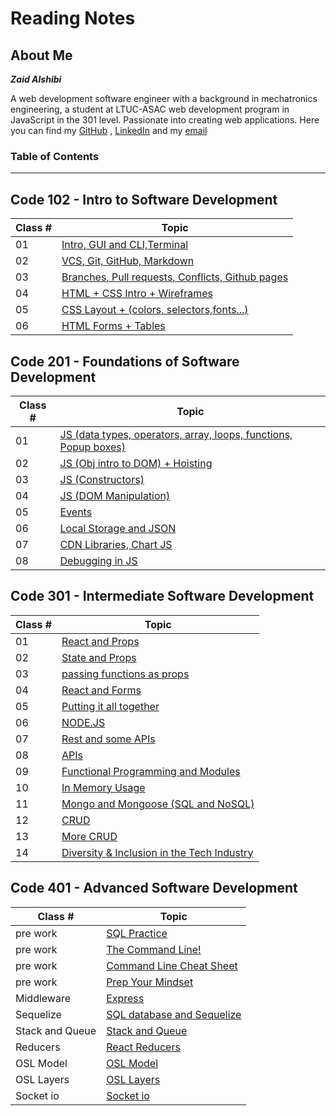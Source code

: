 # Reading Notes

## About Me

***Zaid Alshibi***

A web development software engineer with a background in mechatronics engineering, a student at LTUC-ASAC web development program in JavaScript in the 301 level.
Passionate into creating web applications.
Here you can find my [GitHub](https://github.com/zaidalshibi) , [LinkedIn](https://www.linkedin.com/in/zaidalshibi/) and my [email](mailto:zaidealshibi@gmail.com)

### Table of Contents

---

## Code 102 - Intro to Software Development

| Class # | Topic                                                                             |
| ------- | --------------------------------------------------------------------------------- |
| 01      | [Intro, GUI and CLI,Terminal](102-reading-notes/102-day01.md)                     |
| 02      | [VCS, Git, GitHub, Markdown](102-reading-notes/102-day02.md)                      |
| 03      | [Branches, Pull requests, Conflicts, Github pages](102-reading-notes/102-day03.md)|
| 04      | [HTML  + CSS Intro + Wireframes](102-reading-notes/102-day04.md)                  |
| 05      | [CSS Layout + (colors, selectors,fonts...)](102-reading-notes/102-day05.md)       |
| 06      | [HTML Forms + Tables](102-reading-notes/102-day05.md)                             |

## Code 201 - Foundations of Software Development

| Class # | Topic                                                                                             |
| ------- | ------------------------------------------------------------------------------------------------- |
| 01      | [JS (data types, operators, array, loops, functions, Popup boxes)](201-reading-notes/201-day01.md)|
| 02      | [JS (Obj intro to DOM) + Hoisting](201-reading-notes/201-day02.md)                                |
| 03      | [JS (Constructors)](201-reading-notes/201-day03.md)                                               |
| 04      | [JS (DOM Manipulation)](201-reading-notes/201-day04.md)                                           |
| 05      | [Events](201-reading-notes/201-day05.md)                                                          |
| 06      | [Local Storage and JSON](201-reading-notes/201-day06.md)                                          |
| 07      | [CDN Libraries, Chart JS](201-reading-notes/201-day07.md)                                         |
| 08      | [Debugging in JS](201-reading-notes/201-day08.md)                                                 |

## Code 301 - Intermediate Software Development

| Class # | Topic                                                                       |
| ------- | --------------------------------------------------------------------------- |
| 01      | [React and Props](301-reading-notes/301-day01.md)                           |
| 02      | [State and Props](301-reading-notes/301-day02.md)                           |
| 03      | [passing functions as props](301-reading-notes/301-day03.md)                |
| 04      | [React and Forms](301-reading-notes/301-day04.md)                           |
| 05      | [Putting it all together](301-reading-notes/301-day05.md)                   |
| 06      | [NODE.JS](301-reading-notes/301-day06.md)                                   |
| 07      | [Rest and some APIs](301-reading-notes/301-day07.md)                        |
| 08      | [APIs](301-reading-notes/301-day08.md)                                      |
| 09      | [Functional Programming and Modules](301-reading-notes/301-day09.md)        |
| 10      | [In Memory Usage](301-reading-notes/301-day10.md)                           |
| 11      | [Mongo and Mongoose (SQL and NoSQL)](301-reading-notes/301-day11.md)        |
| 12      | [CRUD](301-reading-notes/301-day12.md)                                      |
| 13      | [More CRUD](301-reading-notes/301-day13.md)                                 |
| 14      | [Diversity & Inclusion in the Tech Industry](301-reading-notes/301-day14.md)|

## Code 401 - Advanced Software Development

| Class #     | Topic                                                                  |
| ----------- | ---------------------------------------------------------------------- |
| pre work    | [SQL Practice](401-reading-notes/sqlPractice.md)                       |
| pre work    | [The Command Line!](401-reading-notes/theCommandLine.md)               |
| pre work    | [Command Line Cheat Sheet](401-reading-notes/commandLineCheatSheet.md) |
| pre work    | [Prep Your Mindset](401-reading-notes/prepYourMindset.md)              |
| Middleware  | [Express](401-reading-notes/Express.md)                                |
| Sequelize   | [SQL database and Sequelize](401-reading-notes/sequelize.md)           |
| Stack and Queue | [Stack and Queue](401-reading-notes/StackandQueue.md)              |
| Reducers        | [React Reducers](401-reading-notes/ReactReducer.md)                |
| OSL Model       | [OSL Model](401-reading-notes/OSLModel.md)                         |
| OSL Layers      | [OSL Layers](401-reading-notes/OSL-Layers.md)                      |
| Socket io       | [Socket io](401-reading-notes/Socket-io.md)                        |
